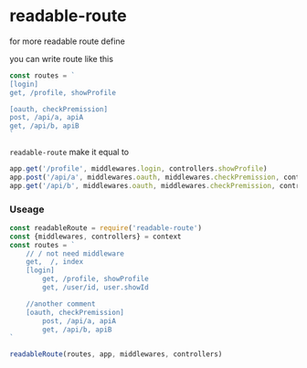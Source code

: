 # readable-route

for more readable route define

you can write route like this

```javascript
const routes = `
[login]
get, /profile, showProfile

[oauth, checkPremission]
post, /api/a, apiA
get, /api/b, apiB
`
```

`readable-route` make it equal to 

```javascript
app.get('/profile', middlewares.login, controllers.showProfile)
app.post('/api/a', middlewares.oauth, middlewares.checkPremission, controllers.apiA)
app.get('/api/b', middlewares.oauth, middlewares.checkPremission, controllers.apiB)
```

### Useage

```javascript
const readableRoute = require('readable-route') 
const {middlewares, controllers} = context
const routes = `
    // / not need middleware
    get,  /, index
    [login]
        get, /profile, showProfile
        get, /user/id, user.showId

    //another comment
    [oauth, checkPremission]
        post, /api/a, apiA
        get, /api/b, apiB
`

readableRoute(routes, app, middlewares, controllers)
```
